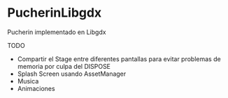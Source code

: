 # PucherinLibgdx

Pucherin implementado en Libgdx

TODO

- Compartir el Stage entre diferentes pantallas para evitar problemas de memoria por culpa del DISPOSE
- Splash Screen usando AssetManager
- Musica
- Animaciones
